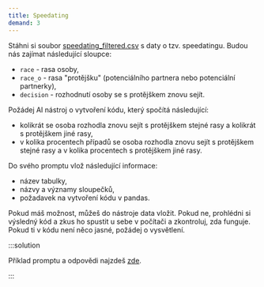 ```yaml
---
title: Speedating
demand: 3
---
```



Stáhni si soubor [speedating_filtered.csv](assets/speedating_filtered.csv) s daty o tzv. speedatingu. Budou nás zajímat následující sloupce:

- `race` - rasa osoby,
- `race_o` - rasa "protějšku" (potenciálního partnera nebo potenciální partnerky),
- `decision` - rozhodnutí osoby se s protějškem znovu sejít.

Požádej AI nástroj o vytvoření kódu, který spočítá následující:

- kolikrát se osoba rozhodla znovu sejít s protějškem stejné rasy a kolikrát s protějškem jiné rasy,
- v kolika procentech případů se osoba rozhodla znovu sejít s protějškem stejné rasy a v kolika procentech s protějškem jiné rasy.

Do svého promptu vlož následující informace:

- název tabulky,
- názvy a významy sloupečků,
- požadavek na vytvoření kódu v pandas.

Pokud máš možnost, můžeš do nástroje data vložit. Pokud ne, prohlédni si výsledný kód a zkus ho spustit u sebe v počítači a zkontroluj, zda funguje. Pokud ti v kódu není něco jasné, požádej o vysvětlení.

:::solution

Příklad promptu a odpovědi najzdeš [zde](https://chatgpt.com/share/674e1db6-0608-800d-99a7-fa9750cbe0e0).

:::

